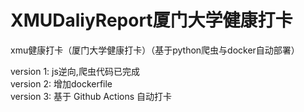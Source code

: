 # XMUDaliyReport厦门大学健康打卡
xmu健康打卡（厦门大学健康打卡）（基于python爬虫与docker自动部署）

version 1: js逆向,爬虫代码已完成  
version 2: 增加dockerfile  
version 3: 基于 Github Actions 自动打卡  
